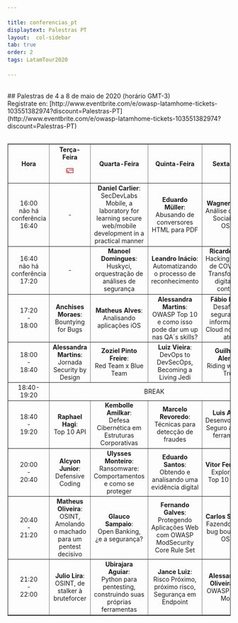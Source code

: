 ```yaml
---

title: conferencias_pt
displaytext: Palestras PT
layout:  col-sidebar
tab: true
order: 2
tags: LatamTour2020

---
```


<br>
## Palestras de 4 a 8 de maio de 2020 (horário GMT-3)
<br>
Registrate en: [http://www.eventbrite.com/e/owasp-latamhome-tickets-103551382974?discount=Palestras-PT](http://www.eventbrite.com/e/owasp-latamhome-tickets-103551382974?discount=Palestras-PT)
<br><br>
<div class="divTable">
<table class="conferenceTable" border="1" style="text-align: center; width: 100%;">
  <tr>
    <th class="hourColumn">Hora</th>
    <th class="otherColumns">Terça-Feira<br><p align="center"><a href="https://www.youtube.com/watch?v=tJWxE2vmufU&feature=youtu.be"><img src="assets/images/Youtube_Live.png" height="20%" width="20%"></a></p></th>
    <th class="otherColumns">Quarta-Feira</th>
    <th class="otherColumns">Quinta-Feira</th>
    <th class="otherColumns">Sexta-Feira</th>
  </tr>
  <tr>
    <td class="hourColumn">16:00<br>não há conferência<br>16:40</td>
    <td>-</td>
    <td><b>Daniel Carlier</b>:<br>SecDevLabs Mobile, a laboratory for learning secure web/mobile development in a practical manner</td>
    <td><b>Eduardo Müller</b>:<br>Abusando de conversores HTML para PDF</td>
    <td><b>Wagner Morais</b>:<br>Análise de Redes Sociais com OSINT</td>
  </tr>
<tr>
    <td class="hourColumn">16:40<br>não há conferência<br>17:20</td>
    <td>-</td>
    <td><b>Manoel Domingues</b>:<br>Huskyci, orquestração de análises de segurança</td>
    <td><b>Leandro Inácio</b>:<br>Automatizando o processo de reconhecimento</td>
    <td><b>Ricardo Supo</b>:<br>Hacking nos dias de COVID-19, Transformação digital sem controles</td>
  </tr>
<tr>
    <td class="hourColumn">17:20<br>-<br>18:00</td>
    <td><b>Anchises Moraes</b>:<br>Bountying for Bugs</td>
    <td><b>Matheus Alves</b>:<br>Analisando aplicações iOS</td>
    <td><b>Alessandra Martins</b>:<br>OWASP Top 10 e como isso pode dar um up nas QA´s skills?</td>
    <td><b>Fábio Isaque</b>:<br>Desafios de segurança da informação na Cloud no cenário atual</td>
  </tr>
<tr>
    <td class="hourColumn">18:00<br>-<br>18:40</td>
    <td><b>Alessandra Martins</b>:<br>Jornada Security by Design</td>
    <td><b>Zoziel Pinto Freire</b>:<br>Red Team x Blue Team</td>
    <td><b>Luiz Vieira</b>:<br>DevOps to DevSecOps, Becoming a Living Jedi</td>
    <td><b>Guilherme Alencar</b>:<br>Riding with Zero Trust</td>
  </tr>
<tr>
    <td class="hourColumn">18:40-19:20</td>
    <td colspan="4">BREAK</td>
  </tr>
<tr>
    <td class="hourColumn">18:40<br>-<br>19:20</td>
    <td><b>Raphael Hagi</b>:<br>Top 10 API</td>
    <td><b>Kembolle Amilkar</b>:<br>Defesa Cibernética em Estruturas Corporativas</td>
    <td><b>Marcelo Revoredo</b>:<br>Técnicas para detecção de fraudes</td>
    <td><b>Luis Araujo</b>:<br>Desenvolvimento Seguro além das ferramentas</td>
  </tr>
<tr>
    <td class="hourColumn">20:00<br>-<br>20:40</td>
    <td><b>Alcyon Junior</b>:<br>Defensive Coding</td>
    <td><b>Ulysses Monteiro</b>:<br>Ransomware: Comportamentos e como se proteger</td>
    <td><b>Eduardo Santos</b>:<br>Obtendo e analisando uma evidência digital</td>
    <td><b>Vitor Fernandes</b>:<br>Explorando o Top 10 OWASP</td>
  </tr>
<tr>
    <td class="hourColumn">20:40<br>-<br>21:20</td>
    <td><b>Matheus Oliveira</b>:<br>OSINT,  Amolando o machado para um pentest decisivo</td>
    <td><b>Glauco Sampaio</b>:<br>Open Banking, ¿e a segurança?</td>
    <td><b>Fernando Galves</b>:<br>Protegendo Aplicações Web com OWASP ModSecurity Core Rule Set</td>
    <td><b>Carlos Santiago</b>:<br>Fazendo 35k em bug bounty com OSINT</td>
  </tr>
<tr>
    <td class="hourColumn">21:20<br>-<br>22:00</td>
    <td><b>Julio Lira</b>:<br>OSINT, de stalker à bruteforcer</td>
    <td><b>Ubirajara Aguiar</b>:<br>Python para pentesting, construindo suas próprias ferramentas</td>
    <td><b>Jance Luiz</b>:<br>Risco Próximo, próximo risco, Segurança em Endpoint</td>
    <td><b>Alessandro de Oliveira Faria</b>:<br>OWASP Top Ten Mobile</td>
  </tr>
</table>
</div>
